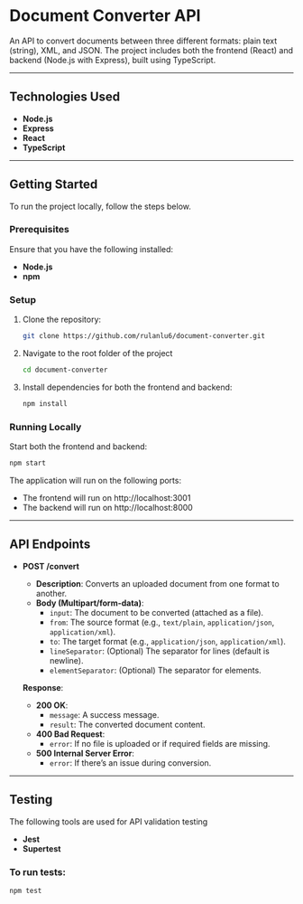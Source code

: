 # Document Converter API

An API to convert documents between three different formats: plain text (string), XML, and JSON. The project includes both the frontend (React) and backend (Node.js with Express), built using TypeScript.

---

## Technologies Used

- **Node.js**
- **Express**
- **React**
- **TypeScript**

---

## Getting Started

To run the project locally, follow the steps below.

### Prerequisites

Ensure that you have the following installed:

- **Node.js**
- **npm**

### Setup

1. Clone the repository:

   ```bash
   git clone https://github.com/rulanlu6/document-converter.git
   ```

2. Navigate to the root folder of the project

   ```bash
   cd document-converter
   ```

3. Install dependencies for both the frontend and backend:

   ```bash
   npm install
   ```

### Running Locally

Start both the frontend and backend:

```bash
npm start
```

The application will run on the following ports:

- The frontend will run on http://localhost:3001
- The backend will run on http://localhost:8000

---

## API Endpoints

- **POST /convert**

  - **Description**: Converts an uploaded document from one format to another.
  - **Body (Multipart/form-data)**:
    - `input`: The document to be converted (attached as a file).
    - `from`: The source format (e.g., `text/plain`, `application/json`, `application/xml`).
    - `to`: The target format (e.g., `application/json`, `application/xml`).
    - `lineSeparator`: (Optional) The separator for lines (default is newline).
    - `elementSeparator`: (Optional) The separator for elements.

  **Response**:

  - **200 OK**:
    - `message`: A success message.
    - `result`: The converted document content.
  - **400 Bad Request**:
    - `error`: If no file is uploaded or if required fields are missing.
  - **500 Internal Server Error**:
    - `error`: If there’s an issue during conversion.

---

## Testing

The following tools are used for API validation testing

- **Jest**
- **Supertest**

### To run tests:

```bash
npm test
```
